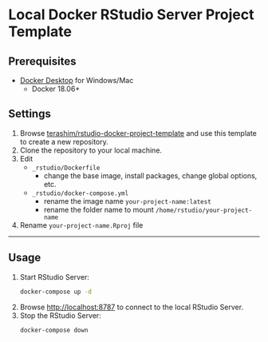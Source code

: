 Local Docker RStudio Server Project Template
==================================================

## Prerequisites

- [Docker Desktop](https://www.docker.com/products/docker-desktop) for Windows/Mac
    - Docker 18.06+

## Settings

1. Browse [terashim/rstudio-docker-project-template](https://github.com/terashim/rstudio-docker-project-template) and use this template to create a new repository.
2. Clone the repository to your local machine.
3. Edit
    - `_rstudio/Dockerfile`
        - change the base image, install packages, change global options, etc.
    - `_rstudio/docker-compose.yml`
        - rename the image name `your-project-name:latest`
        - rename the folder name to mount `/home/rstudio/your-project-name`
4. Rename `your-project-name.Rproj` file

---

## Usage

1. Start RStudio Server:
    ```sh
    docker-compose up -d
    ```
2. Browse <http://localhost:8787> to connect to the local RStudio Server.
3. Stop the RStudio Server:
    ```sh
    docker-compose down
    ```

